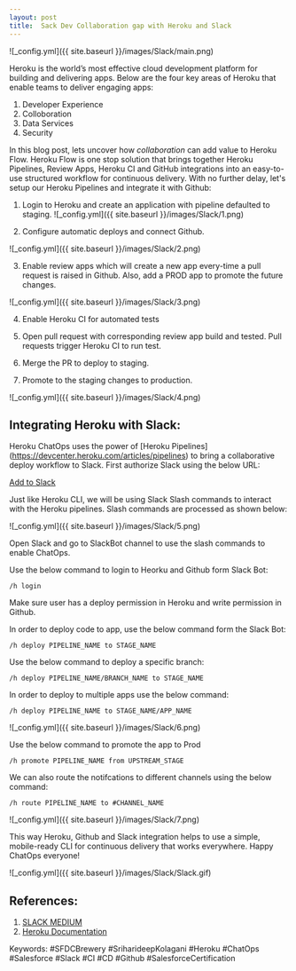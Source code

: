 ```yaml
---
layout: post
title:  Sack Dev Collaboration gap with Heroku and Slack
---
```

![_config.yml]({{ site.baseurl }}/images/Slack/main.png)

Heroku is the world’s most effective cloud development platform for building and delivering apps. Below are the four key areas of Heroku that enable teams to deliver engaging apps:

1. Developer Experience 
2. Colloboration 
3. Data Services 
4. Security

In this blog post, lets uncover how *collaboration* can add value to Heroku Flow. Heroku Flow is one stop solution that brings together Heroku Pipelines, Review Apps, Heroku CI and GitHub integrations into an easy-to-use structured workflow for continuous delivery. With no further delay, let's setup our Heroku Pipelines and integrate it with Github:

1) Login to Heroku and create an application with pipeline defaulted to staging.
![_config.yml]({{ site.baseurl }}/images/Slack/1.png)

2) Configure automatic deploys and connect Github. 

![_config.yml]({{ site.baseurl }}/images/Slack/2.png)

3) Enable review apps which will create a new app every-time a pull request is raised in Github. Also, add a PROD app to promote the future changes. 

![_config.yml]({{ site.baseurl }}/images/Slack/3.png)

4) Enable Heroku CI for automated tests 

5) Open pull request with corresponding review app build and tested. Pull requests trigger Heroku CI to run test.

6) Merge the PR to deploy to staging.

7) Promote to the staging changes to production.

![_config.yml]({{ site.baseurl }}/images/Slack/4.png)

## Integrating Heroku with Slack:

Heroku ChatOps uses the power of [Heroku Pipelines] (https://devcenter.heroku.com/articles/pipelines) to bring a collaborative deploy workflow to Slack. First authorize Slack using the below URL:

[Add to Slack](https://chatops.heroku.com/auth/slack_install)

Just like Heroku CLI, we will be using Slack Slash commands to interact with the Heroku pipelines. Slash commands are processed as shown below:

![_config.yml]({{ site.baseurl }}/images/Slack/5.png)

Open Slack and go to SlackBot channel to use the slash commands to enable ChatOps.

Use the below command to login to Heorku and Github form Slack Bot:

```
/h login 
```
Make sure user has a deploy permission in Heroku and write permission in Github. 

In order to deploy code to app, use the below command form the Slack Bot:

```
/h deploy PIPELINE_NAME to STAGE_NAME
```
Use the below command to deploy a specific branch:

```
/h deploy PIPELINE_NAME/BRANCH_NAME to STAGE_NAME
```
In order to deploy to multiple apps use the below command:

```
/h deploy PIPELINE_NAME to STAGE_NAME/APP_NAME
```
![_config.yml]({{ site.baseurl }}/images/Slack/6.png)

Use the below command to promote the app to Prod 

```
/h promote PIPELINE_NAME from UPSTREAM_STAGE
```
We can also route the notifcations to different channels using the below command:

```
/h route PIPELINE_NAME to #CHANNEL_NAME
```
![_config.yml]({{ site.baseurl }}/images/Slack/7.png)

This way Heroku, Github and Slack integration helps to use a simple, mobile-ready CLI for continuous delivery that works everywhere. Happy ChatOps everyone!

![_config.yml]({{ site.baseurl }}/images/Slack/Slack.gif)

## References:
1. [SLACK MEDIUM](https://medium.com/slack-developer-blog/https-medium-com-slack-developer-blog-building-heroku-chatops-for-slack-f85ef2a3a94) 
1. [Heroku Documentation](https://devcenter.heroku.com/articles/chatops)


Keywords: #SFDCBrewery #SriharideepKolagani #Heroku #ChatOps #Salesforce #Slack #CI #CD #Github #SalesforceCertification

